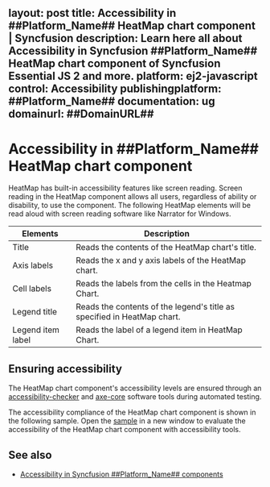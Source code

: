 layout: post
title: Accessibility in ##Platform_Name## HeatMap chart component | Syncfusion
description: Learn here all about Accessibility in Syncfusion ##Platform_Name## HeatMap chart component of Syncfusion Essential JS 2 and more.
platform: ej2-javascript
control: Accessibility 
publishingplatform: ##Platform_Name##
documentation: ug
domainurl: ##DomainURL##
---

# Accessibility in ##Platform_Name## HeatMap chart component

HeatMap has built-in accessibility features like screen reading. Screen reading in the HeatMap component allows all users, regardless of ability or disability, to use the component. The following HeatMap elements will be read aloud with screen reading software like Narrator for Windows.

| Elements | Description |
| --- | --- |
| Title | Reads the contents of the HeatMap chart's title. |
| Axis labels | Reads the x and y axis labels of the HeatMap chart. |
| Cell labels | Reads the labels from the cells in the Heatmap Chart. |
| Legend title | Reads the contents of the legend's title as specified in HeatMap chart. |
| Legend item label | Reads the label of a legend item in HeatMap Chart. |

## Ensuring accessibility

The HeatMap chart component's accessibility levels are ensured through an [accessibility-checker](https://www.npmjs.com/package/accessibility-checker) and [axe-core](https://www.npmjs.com/package/axe-core) software tools during automated testing.

The accessibility compliance of the HeatMap chart component is shown in the following sample. Open the [sample](https://ej2.syncfusion.com/accessibility/heatmap.html) in a new window to evaluate the accessibility of the HeatMap chart component with accessibility tools.

## See also

* [Accessibility in Syncfusion ##Platform_Name## components](../common/accessibility)